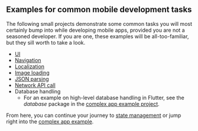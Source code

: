 ## Examples for common mobile development tasks

The following small projects demonstrate some common tasks you will most certainly bump into while developing mobile apps, provided you are not a seasoned developer. If you are one, these examples will be all-too-familiar, but they sill worth to take a look.

* [UI](../../projects/01_common_task_demos/01_ui_demo)
* [Navigation](../../projects/01_common_task_demos/02_navigation_demo)
* [Localization](../../projects/01_common_task_demos/03_localization_demo)
* [Image loading](../../projects/01_common_task_demos/04_image_loading_demo)
* [JSON parsing](../../projects/01_common_task_demos/05_json_parsing_demo)
* [Network API call](../../projects/01_common_task_demos/06_network_demo)
* Database handling
  * For an example on high-level database handling in Flutter, see the *database* package in the [complex app example project](../../projects/03_complex_app/so_flutter_questions/lib/database).

From here, you can continue your journey to [state management](../04_state_management/01_app_architecture_and_state_mananagement) or jump right into the [complex app example](../../projects/03_complex_app/so_flutter_questions/).


